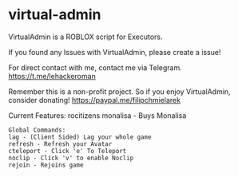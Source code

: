 # virtual-admin
VirtualAdmin is a ROBLOX script for Executors.


If you found any Issues with VirtualAdmin, please create a issue!

For direct contact with me, contact me via Telegram. https://t.me/lehackeroman

Remember this is a non-profit project. So if you enjoy VirtualAdmin, consider donating! https://paypal.me/filipchmielarek

Current Features:
	rocitizens monalisa - Buys Monalisa
	
	Global Commands:
	lag - (Client Sided) Lag your whole game
	refresh - Refresh your Avatar
	cteleport - Click 'e' To Teleport
	noclip - Click 'v' to enable Noclip
	rejoin - Rejoins game
